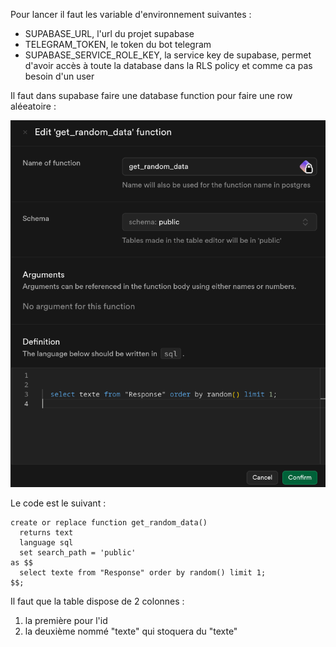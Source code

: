 Pour lancer il faut les variable d'environnement suivantes :  

- SUPABASE_URL, l'url du projet supabase  
- TELEGRAM_TOKEN, le token du bot telegram  
- SUPABASE_SERVICE_ROLE_KEY, la service key de supabase, permet d'avoir accès à toute la database dans la RLS policy et comme ca pas besoin d'un user  

Il faut dans supabase faire une database function pour faire une row aléeatoire :

![Database](./database_function.png)

Le code est le suivant : 
```
create or replace function get_random_data()
  returns text
  language sql
  set search_path = 'public'
as $$
  select texte from "Response" order by random() limit 1; 
$$;
```

Il faut que la table dispose de 2 colonnes :

1. la première pour l'id
2. la deuxième nommé "texte" qui stoquera du "texte"
